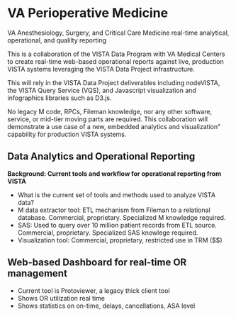 # VA Perioperative Medicine
VA Anesthesiology, Surgery, and Critical Care Medicine  real-time analytical, operational, and qualilty reporting

This is a collaboration of the VISTA Data Program with VA Medical Centers to create real-time web-based operational reports against live, production VISTA systems leveraging the VISTA Data Project infrastructure.  

This will rely in the VISTA Data Project deliverables including nodeVISTA, the VISTA Query Service (VQS), and Javascript visualization and infographics libraries such as D3.js.  

No legacy M code, RPCs, Fileman knowledge, nor any other software, service, or mid-tier moving parts are required.  This collaboration will demonstrate a use case of a new, embedded analytics and visualization" capability for production VISTA systems.


## Data Analytics and Operational Reporting


__Background:  Current tools and workflow for operational reporting from VISTA__
* What is the current set of tools and methods used to analyze VISTA data?
* M data extractor tool: ETL mechanism from Fileman to a relational database. Commercial, proprietary. Specialized M knowledge required.
* SAS:  Used to query over 10 million patient records from ETL source.  Commercial, proprietary.  Specialized SAS knowlege required.
* Visualization tool: Commercial, proprietary, restricted use in TRM ($$)


##  Web-based Dashboard for real-time OR management
* Current tool is Protoviewer, a legacy thick client tool
* Shows OR utilization real time
* Shows statistics on on-time, delays, cancellations, ASA level
